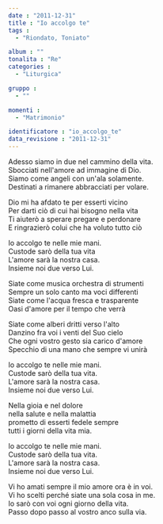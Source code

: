 ```yaml
---
date : "2011-12-31"
title : "Io accolgo te"
tags : 
  - "Riondato, Toniato"

album : ""
tonalita : "Re"
categories : 
  - "Liturgica"

gruppo : 
  - ""

momenti : 
  - "Matrimonio"

identificatore : "io_accolgo_te"
data_revisione : "2011-12-31"
---
```

  
  
  
  
  
  
  
  
  
  
  
   Adesso siamo in due nel cammino della vita.  
Sbocciati nell'amore ad immagine di Dio.  
Siamo come angeli con un'ala solamente.  
Destinati a rimanere abbracciati per volare.  
  
  
  
  
  
  
  
  
  
Dio mi ha afdato te per esserti vicino  
Per darti ciò di cui hai bisogno nella vita  
Ti aiuterò a sperare pregare e perdonare  
E ringrazierò colui che ha voluto tutto ciò  
  
  
  
 Io accolgo te  nelle mie mani.  
Custode sarò  della tua vita  
L'amore sarà la nostra casa.  
Insieme noi due verso Lui.  
  
  
  
  
  
  
  
  
  
  
Siate come musica orchestra di strumenti  
Sempre un solo canto ma voci differenti  
Siate come l'acqua fresca e trasparente  
Oasi d'amore per il tempo che verrà  
  
Siate come alberi dritti verso l'alto  
Danzino fra voi i venti del Suo cielo  
Che ogni vostro gesto sia carico d'amore  
Specchio di una mano che sempre vi unirà  
  
  
  
 Io accolgo te  nelle mie mani.  
Custode sarò  della tua vita.  
L'amore sarà la nostra casa.  
Insieme noi due verso Lui.  
  
  
  
   Nella gioia e nel dolore  
   nella salute e nella malattia  
  prometto di esserti fedele sempre  
tutti i giorni della vita mia.    
  
  
  
 Io accolgo te nelle mie mani.  
Custode sarò della tua vita.  
L'amore sarà   la nostra casa.  
Insieme noi due verso Lui.      
  
  
  
 Vi ho amati sempre il mio amore ora è in voi.  
Vi ho scelti perché siate una sola cosa in me.  
Io sarò con voi ogni giorno della vita.  
Passo dopo passo al vostro anco sulla via.  
  
  
  
  
